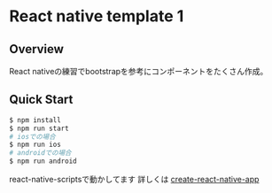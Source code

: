 React native template 1
====

## Overview

React nativeの練習でbootstrapを参考にコンポーネントをたくさん作成。

## Quick Start
```bash
$ npm install
$ npm run start
# iosでの場合
$ npm run ios
# androidでの場合
$ npm run android
```

react-native-scriptsで動かしてます
詳しくは [create-react-native-app](https://github.com/react-community/create-react-native-app)

